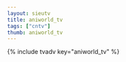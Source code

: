```yaml
--- 
layout: sieutv
title: aniworld_tv
tags: ["cntv"]
thumb: aniworld_tv
---
```

{% include tvadv key="aniworld_tv" %}
